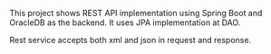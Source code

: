 This project shows REST API implementation using Spring Boot and OracleDB as the backend.
It uses JPA implementation at DAO.

Rest service accepts both xml and json in request and response.